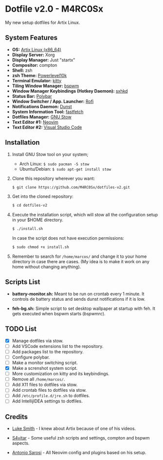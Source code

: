 # Dotfile v2.0 - M4RC0Sx
My new setup dotfiles for Artix Linux.

## System Features
* **OS:** [Artix Linux (x86_64)](https://artixlinux.org/)
* **Display Server:** Xorg
* **Display Manager:** Just "startx"
* **Compositor:** compton
* **Shell:** zsh
* **zsh Theme:** [Powerlevel10k](https://github.com/romkatv/powerlevel10k)
* **Terminal Emulator:** [kitty](https://sw.kovidgoyal.net/kitty/)
* **Tiling Window Manager:** [bspwm](https://github.com/baskerville/bspwm)
* **Window Manager Keybindings (Hotkey Daemon):** [sxhkd](https://github.com/baskerville/sxhkd) 
* **Status Bar:** [Polybar](https://github.com/polybar/polybar)
* **Window Switcher / App. Launcher:** [Rofi](https://github.com/davatorium/rofi)
* **Notifications Daemon:** [Dunst](https://github.com/dunst-project/dunst)
* **System Information Tool:** [fastfetch](https://github.com/LinusDierheimer/fastfetch)
* **Dotfiles Manager:** [GNU Stow](https://www.gnu.org/software/stow/)
* **Text Editor #1:** [Neovim](https://neovim.io/)
* **Text Editor #2:** [Visual Studio Code](https://code.visualstudio.com/)


## Installation
1. Install GNU Stow tool on your system;
   - Arch Linux: `$ sudo pacman -S stow`
   - Ubuntu/Debian: `$ sudo apt-get install stow`

2. Clone this repository wherever you want:
    ```bash
    $ git clone https://github.com/M4RC0Sx/dotfiles-v2.git
    ```

3. Get into the cloned repository:
    ```bash
    $ cd dotfiles-v2
    ```

4. Execute the installation script, which will stow all the configuration setup in your $HOME directory.
    ```bash
    $ ./install.sh
    ```

    In case the script does not have execution permissions:
    
    ```bash
    $ sudo chmod +x install.sh
    ```

5. Remember to search for `/home/marcos/` and change it to your home directory in case there are cases. (My idea is to make it work on any home without changing anything).


## Scripts List
- **battery-monitor.sh:** Meant to be run on crontab every 1 minute. It controls de battery status and sends dunst notifications if it is low.

- **feh-bg.sh:** Simple script to set desktop wallpaper at startup with feh. It gets executed when bspwm starts (*bspwmrc*). 

## TODO List
- [x] Manage dotfiles via stow.
- [ ] Add VSCode extensions list to the repository.
- [ ] Add packages list to the repository.
- [ ] Configure polybar.
- [ ] Make a monitor switching script.
- [x] Make a screnshot system script.
- [ ] More customization on kitty and its keybindings.
- [ ] Remove all `/home/marcos/`.
- [ ] Add X11 files to dotfiles via stow.
- [ ] Add crontab files to dotfiles via stow.
- [ ] Add `/etc/profile.d/jre.sh` to dotfiles.
- [ ] Add IntellijIDEA settings to dotfiles.

## Credits
- [Luke Smith](https://lukesmith.xyz/) - I knew about Artix because of one of his videos.

- [S4vitar](https://s4vitar.github.io/bspwm-configuration-files/#/) - Some useful zsh scripts and settings, compton and bspwm aspects.

- [Antonio Sarosi](https://github.com/antoniosarosi/dotfiles) - All Neovim config and plugins based on his setup.
